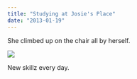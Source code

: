 ```yaml
---
title: "Studying at Josie's Place"
date: "2013-01-19"
---
```


She climbed up on the chair all by herself.

![](images/tumblr_inline_mgu534PUaI1qlj3bd.jpg)

New skillz every day.
